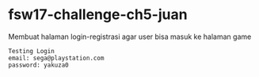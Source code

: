 # fsw17-challenge-ch5-juan

Membuat halaman login-registrasi agar user bisa masuk ke halaman game

```
Testing Login
email: sega@playstation.com
password: yakuza0
```
